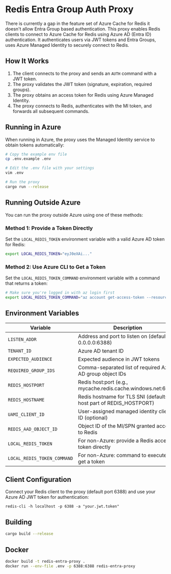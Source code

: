# Redis Entra Group Auth Proxy
There is currently a gap in the feature set of Azure Cache for Redis it doesn't allow Entra Group based authentication.
This proxy enables Redis clients to connect to Azure Cache for Redis using Azure AD (Entra ID) authentication. 
It authenticates users via JWT tokens and Entra Groups, uses Azure Managed Identity to securely connect to Redis.

## How It Works

1. The client connects to the proxy and sends an `AUTH` command with a JWT token.
2. The proxy validates the JWT token (signature, expiration, required groups).
3. The proxy obtains an access token for Redis using Azure Managed Identity.
4. The proxy connects to Redis, authenticates with the MI token, and forwards all subsequent commands.

## Running in Azure

When running in Azure, the proxy uses the Managed Identity service to obtain tokens automatically:

```bash
# Copy the example env file
cp .env.example .env

# Edit the .env file with your settings
vim .env

# Run the proxy
cargo run --release
```

## Running Outside Azure

You can run the proxy outside Azure using one of these methods:

### Method 1: Provide a Token Directly

Set the `LOCAL_REDIS_TOKEN` environment variable with a valid Azure AD token for Redis:

```bash
export LOCAL_REDIS_TOKEN="eyJ0eXAi..."
```

### Method 2: Use Azure CLI to Get a Token

Set the `LOCAL_REDIS_TOKEN_COMMAND` environment variable with a command that returns a token:

```bash
# Make sure you're logged in with az login first
export LOCAL_REDIS_TOKEN_COMMAND="az account get-access-token --resource https://redis.azure.com --query accessToken -o tsv"
```

## Environment Variables

| Variable | Description |
|----------|-------------|
| `LISTEN_ADDR` | Address and port to listen on (default: 0.0.0.0:6388) |
| `TENANT_ID` | Azure AD tenant ID |
| `EXPECTED_AUDIENCE` | Expected audience in JWT tokens |
| `REQUIRED_GROUP_IDS` | Comma-separated list of required Azure AD group object IDs |
| `REDIS_HOSTPORT` | Redis host:port (e.g., mycache.redis.cache.windows.net:6380) |
| `REDIS_HOSTNAME` | Redis hostname for TLS SNI (defaults to host part of REDIS_HOSTPORT) |
| `UAMI_CLIENT_ID` | User-assigned managed identity client ID (optional) |
| `REDIS_AAD_OBJECT_ID` | Object ID of the MI/SPN granted access to Redis |
| `LOCAL_REDIS_TOKEN` | For non-Azure: provide a Redis access token directly |
| `LOCAL_REDIS_TOKEN_COMMAND` | For non-Azure: command to execute to get a token |

## Client Configuration

Connect your Redis client to the proxy (default port 6388) and use your Azure AD JWT token for authentication:

```
redis-cli -h localhost -p 6388 -a "your.jwt.token"
```

## Building

```bash
cargo build --release
```

## Docker

```bash
docker build -t redis-entra-proxy .
docker run --env-file .env -p 6388:6388 redis-entra-proxy
```
